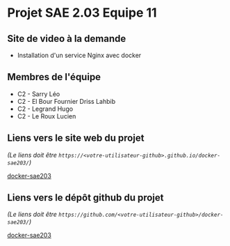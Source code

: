 # Projet SAE 2.03 Equipe 11

## Site de video à la demande

- Installation d'un service Nginx avec docker

## Membres de l'équipe

- C2 - Sarry Léo
- C2 - El Bour Fournier Driss Lahbib
- C2 - Legrand Hugo
- C2 - Le Roux Lucien

## Liens vers le site web du projet
_(Le liens doit être ```https://<votre-utilisateur-github>.github.io/docker-sae203/```)_

[docker-sae203](https://leosarry.github.io/docker-sae203/)

## Liens vers le dépôt github du projet
_(Le liens doit être ```https://github.com/<votre-utilisateur-github>/docker-sae203/```)_

[docker-sae203](https://github.com/LeoSarry/docker-sae203)

 
